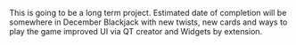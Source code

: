 This is going to be a long term project.
Estimated date of completion will be somewhere in December
Blackjack with new twists, new cards and ways to play the game
improved UI via QT creator and Widgets by extension.
